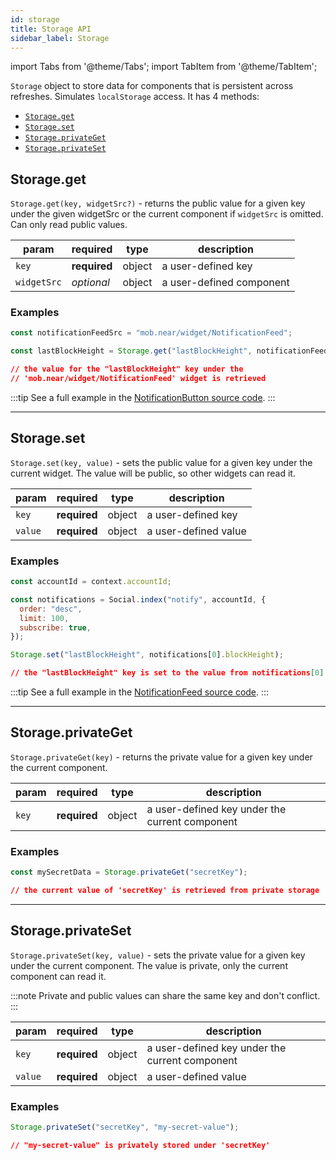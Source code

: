 ```yaml
---
id: storage
title: Storage API
sidebar_label: Storage
---
```

import Tabs from '@theme/Tabs';
import TabItem from '@theme/TabItem';

`Storage` object to store data for components that is persistent across refreshes. Simulates `localStorage` access. It has 4 methods:

- [`Storage.get`](#storageget)
- [`Storage.set`](#storageset)
- [`Storage.privateGet`](#storageprivateget)
- [`Storage.privateSet`](#storageprivateset)

## Storage.get

`Storage.get(key, widgetSrc?)` - returns the public value for a given key under the given widgetSrc or the current component if `widgetSrc` is omitted. Can only read public values.

 | param       | required     | type   | description              |
 |-------------|--------------|--------|--------------------------|
 | `key`       | **required** | object | a user-defined key       |
 | `widgetSrc` | _optional_   | object | a user-defined component |

### Examples

<Tabs>
<TabItem value="request" label="Request" default>

```jsx
const notificationFeedSrc = "mob.near/widget/NotificationFeed";

const lastBlockHeight = Storage.get("lastBlockHeight", notificationFeedSrc);
```

</TabItem>
<TabItem value="response" label="Response">

```json
// the value for the "lastBlockHeight" key under the
// 'mob.near/widget/NotificationFeed' widget is retrieved
```

</TabItem>
</Tabs>


:::tip
See a full example in the [NotificationButton source code](https://near.social/#/mob.near/widget/WidgetSource?src=mob.near/widget/NotificationButton).
:::

---

## Storage.set

`Storage.set(key, value)` - sets the public value for a given key under the current widget. The value will be public, so other widgets can read it.

 | param   | required     | type   | description          |
 |---------|--------------|--------|----------------------|
 | `key`   | **required** | object | a user-defined key   |
 | `value` | **required** | object | a user-defined value |


### Examples

<Tabs>
<TabItem value="request" label="Request" default>

```jsx
const accountId = context.accountId;

const notifications = Social.index("notify", accountId, {
  order: "desc",
  limit: 100,
  subscribe: true,
});

Storage.set("lastBlockHeight", notifications[0].blockHeight);
```

</TabItem>
<TabItem value="response" label="Response">

```json
// the "lastBlockHeight" key is set to the value from notifications[0].blockHeight
```

</TabItem>
</Tabs>

:::tip
See a full example in the [NotificationFeed source code](https://near.social/#/mob.near/widget/WidgetSource?src=mob.near/widget/NotificationFeed).
:::

---

## Storage.privateGet

`Storage.privateGet(key)` - returns the private value for a given key under the current component.

 | param | required     | type   | description                                    |
 |-------|--------------|--------|------------------------------------------------|
 | `key` | **required** | object | a user-defined key under the current component |

### Examples

<Tabs>
<TabItem value="request" label="Request" default>

```jsx
const mySecretData = Storage.privateGet("secretKey");
```

</TabItem>
<TabItem value="response" label="Response">

```json
// the current value of 'secretKey' is retrieved from private storage
```

</TabItem>
</Tabs>

---

## Storage.privateSet

`Storage.privateSet(key, value)` - sets the private value for a given key under the current component. The value is private, only the current component can read it.

:::note
Private and public values can share the same key and don't conflict.
:::

 | param   | required     | type   | description                                    |
 |---------|--------------|--------|------------------------------------------------|
 | `key`   | **required** | object | a user-defined key under the current component |
 | `value` | **required** | object | a user-defined value                           |

### Examples

<Tabs>
<TabItem value="request" label="Request" default>

```jsx
Storage.privateSet("secretKey", "my-secret-value");
```

</TabItem>
<TabItem value="response" label="Response">

```json
// "my-secret-value" is privately stored under 'secretKey'
```

</TabItem>
</Tabs>
